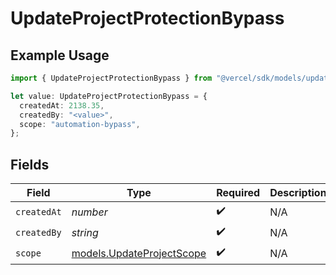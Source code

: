 # UpdateProjectProtectionBypass

## Example Usage

```typescript
import { UpdateProjectProtectionBypass } from "@vercel/sdk/models/updateprojectop.js";

let value: UpdateProjectProtectionBypass = {
  createdAt: 2138.35,
  createdBy: "<value>",
  scope: "automation-bypass",
};
```

## Fields

| Field                                                        | Type                                                         | Required                                                     | Description                                                  |
| ------------------------------------------------------------ | ------------------------------------------------------------ | ------------------------------------------------------------ | ------------------------------------------------------------ |
| `createdAt`                                                  | *number*                                                     | :heavy_check_mark:                                           | N/A                                                          |
| `createdBy`                                                  | *string*                                                     | :heavy_check_mark:                                           | N/A                                                          |
| `scope`                                                      | [models.UpdateProjectScope](../models/updateprojectscope.md) | :heavy_check_mark:                                           | N/A                                                          |